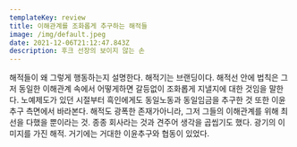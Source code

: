 ```yaml
---
templateKey: review
title: 이해관계를 조화롭게 추구하는 해적들
image: /img/default.jpeg
date: 2021-12-06T21:12:47.843Z
description: 후크 선장의 보이지 않는 손
---
```

해적들이 왜 그렇게 행동하는지 설명한다. 해적기는 브랜딩이다. 해적선 안에 법칙은 그저 동일한 이해관계 속에서 어떻게하면 갈등없이 조화롭게 지낼지에 대한 것임을 말한다. 노예제도가 있던 시절부터 흑인에게도 동일노동과 동일임금을 추구한 것 또한 이윤추구 측면에서 바라본다. 해적도 광폭한 존재가아니라, 그저 그들의 이해관계를 위해 최선을 다했을 뿐이라는 것. 종종 회사라는 것과 견주어 생각을 곱씹기도 했다. 광기의 이미지를 가진 해적. 거기에는 거대한 이윤추구와 협동이 있었다.
